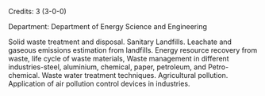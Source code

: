 Credits: 3 (3-0-0)

Department: Department of Energy Science and Engineering

Solid waste treatment and disposal. Sanitary Landfills. Leachate and gaseous emissions estimation from landfills. Energy resource recovery from waste, life cycle of waste materials, Waste management in different industries-steel, aluminium, chemical, paper, petroleum, and Petro-chemical. Waste water treatment techniques. Agricultural pollution. Application of air pollution control devices in industries.